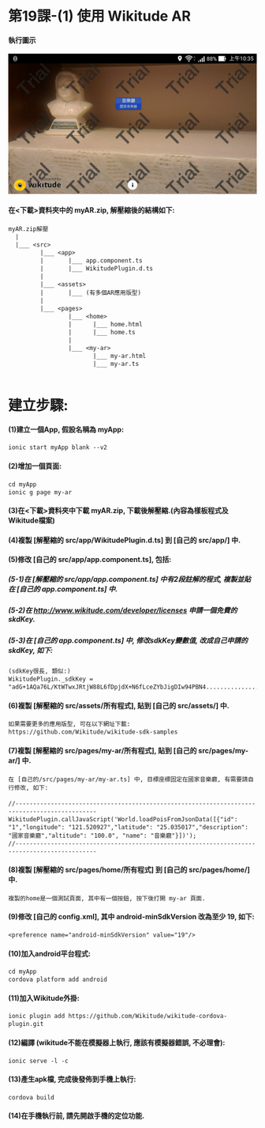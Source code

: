 # 第19課-(1) 使用 Wikitude AR


#### 執行圖示
![GitHub Logo](/images/fig19-01.jpg)



#### 在<下載>資料夾中的 myAR.zip, 解壓縮後的結構如下:
```
myAR.zip解壓
  |
  |___ <src>    
         |___ <app>   
         |       |___ app.component.ts                  
         |       |___ WikitudePlugin.d.ts  
         | 
         |___ <assets>  
         |       |___ (有多個AR應用版型)
         |
         |___ <pages>   
                 |___ <home> 
                 |      |___ home.html 
                 |      |___ home.ts   
                 |       
                 |___ <my-ar> 
                        |___ my-ar.html 
                        |___ my-ar.ts                                
                            
```

# 建立步驟:


#### (1)建立一個App, 假設名稱為 myApp:
```
ionic start myApp blank --v2
```


#### (2)增加一個頁面:
```
cd myApp
ionic g page my-ar
```


#### (3)在<下載>資料夾中下載 myAR.zip, 下載後解壓縮.(內容為樣板程式及Wikitude檔案)


#### (4)複製 [解壓縮的 src/app/WikitudePlugin.d.ts] 到 [自己的 src/app/] 中.


#### (5)修改 [自己的 src/app/app.component.ts], 包括:

##### (5-1)在 [解壓縮的 src/app/app.component.ts] 中有2段註解的程式, 複製並貼在 [自己的 app.component.ts] 中.
##### (5-2)在 http://www.wikitude.com/developer/licenses 申請一個免費的skdKey.
##### (5-3)在 [自己的 app.component.ts] 中, 修改sdkKey變數值, 改成自己申請的skdKey, 如下:
```
(sdkKey很長, 類似:)
WikitudePlugin._sdkKey = "adG+1AQa76L/KtWTwxJRtjW88L6fDpjdX+N6fLceZYbJigDIw94PBN4.......................DgEaR6gGFOOBEZ2QFeYZ5pEGHp60="
```


#### (6)複製 [解壓縮的 src/assets/所有程式], 貼到 [自己的 src/assets/] 中.
```
如果需要更多的應用版型, 可在以下網址下載:
https://github.com/Wikitude/wikitude-sdk-samples
```

#### (7)複製 [解壓縮的 src/pages/my-ar/所有程式], 貼到 [自己的 src/pages/my-ar/] 中.
```
在 [自己的/src/pages/my-ar/my-ar.ts] 中, 目標座標固定在國家音樂廳, 有需要請自行修改, 如下:

//---------------------------------------------------------------------------------------------
WikitudePlugin.callJavaScript('World.loadPoisFromJsonData([{"id": "1","longitude": "121.520927","latitude": "25.035017","description": "國家音樂廳","altitude": "100.0", "name": "音樂廳"}])');
//---------------------------------------------------------------------------------------------
```


#### (8)複製 [解壓縮的 src/pages/home/所有程式] 到 [自己的 src/pages/home/] 中.
```
複製的home是一個測試頁面, 其中有一個按鈕, 按下後打開 my-ar 頁面.
```

#### (9)修改 [自己的 config.xml], 其中 android-minSdkVersion 改為至少 19, 如下:
```
<preference name="android-minSdkVersion" value="19"/>
```


#### (10)加入android平台程式:
```
cd myApp
cordova platform add android
```

#### (11)加入Wikitude外掛:
```
ionic plugin add https://github.com/Wikitude/wikitude-cordova-plugin.git
```

#### (12)編譯 (wikitude不能在模擬器上執行, 應該有模擬器錯誤, 不必理會):
```
ionic serve -l -c
```


#### (13)產生apk檔, 完成後發佈到手機上執行:
```
cordova build
```

#### (14)在手機執行前, 請先開啟手機的定位功能.

